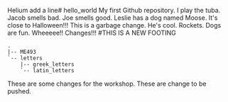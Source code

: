 Helium add a line# hello_world
My first Github repository.
I play the tuba. 
Jacob smells bad.
Joe smells good.
Leslie has a dog named Moose.
It's close to Halloween!!!
This is a garbage change.
He's cool.
Rockets.
Dogs are fun.
Wheeeee!! Changes!!!
#THIS IS A NEW FOOTING
```
.
|-- ME493
`-- letters
    |-- greek_letters
    `-- latin_letters
```

These are some changes for the workshop.
These are change to be pushed.
